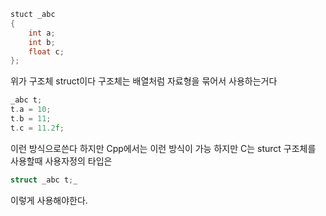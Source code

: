 ```Cpp
stuct _abc
{
	int a;
	int b;
	float c;
};
```
위가 구조체 struct이다 구조체는 배열처럼 자료형을 묶어서 사용하는거다

```Cpp
_abc t;
t.a = 10;
t.b = 11;
t.c = 11.2f;
```
이런 방식으로쓴다
하지만 Cpp에서는 이런 방식이 가능 하지만
C는 sturct 구조체를 사용할때 사용자정의 타입은 
```Cpp
struct _abc t;_
```
이렇게 사용해야한다.

